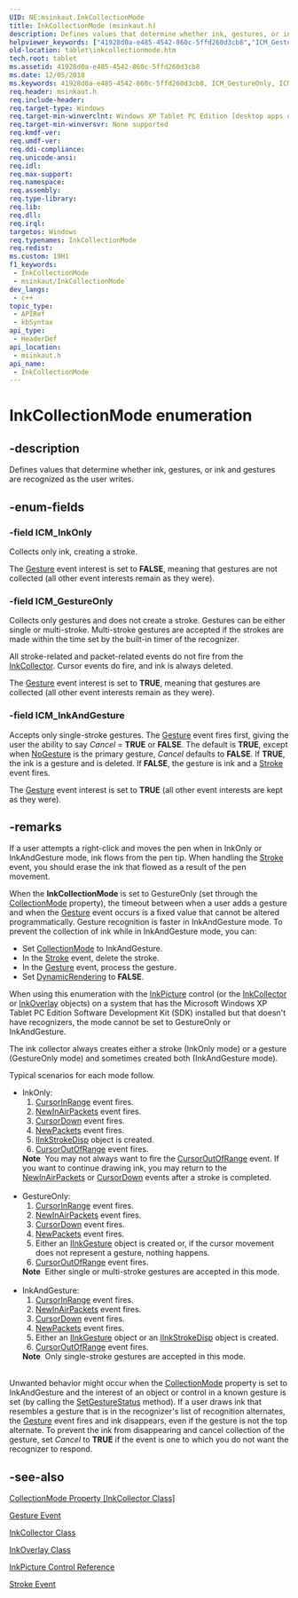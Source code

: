 ```yaml
---
UID: NE:msinkaut.InkCollectionMode
title: InkCollectionMode (msinkaut.h)
description: Defines values that determine whether ink, gestures, or ink and gestures are recognized as the user writes.
helpviewer_keywords: ["41928d0a-e485-4542-860c-5ffd260d3cb8","ICM_GestureOnly","ICM_InkAndGesture","ICM_InkOnly","InkCollectionMode","InkCollectionMode enumeration [Tablet PC]","msinkaut/ICM_GestureOnly","msinkaut/ICM_InkAndGesture","msinkaut/ICM_InkOnly","msinkaut/InkCollectionMode","tablet.inkcollectionmode"]
old-location: tablet\inkcollectionmode.htm
tech.root: tablet
ms.assetid: 41928d0a-e485-4542-860c-5ffd260d3cb8
ms.date: 12/05/2018
ms.keywords: 41928d0a-e485-4542-860c-5ffd260d3cb8, ICM_GestureOnly, ICM_InkAndGesture, ICM_InkOnly, InkCollectionMode, InkCollectionMode enumeration [Tablet PC], msinkaut/ICM_GestureOnly, msinkaut/ICM_InkAndGesture, msinkaut/ICM_InkOnly, msinkaut/InkCollectionMode, tablet.inkcollectionmode
req.header: msinkaut.h
req.include-header: 
req.target-type: Windows
req.target-min-winverclnt: Windows XP Tablet PC Edition [desktop apps only]
req.target-min-winversvr: None supported
req.kmdf-ver: 
req.umdf-ver: 
req.ddi-compliance: 
req.unicode-ansi: 
req.idl: 
req.max-support: 
req.namespace: 
req.assembly: 
req.type-library: 
req.lib: 
req.dll: 
req.irql: 
targetos: Windows
req.typenames: InkCollectionMode
req.redist: 
ms.custom: 19H1
f1_keywords:
 - InkCollectionMode
 - msinkaut/InkCollectionMode
dev_langs:
 - c++
topic_type:
 - APIRef
 - kbSyntax
api_type:
 - HeaderDef
api_location:
 - msinkaut.h
api_name:
 - InkCollectionMode
---
```


# InkCollectionMode enumeration


## -description

Defines values that determine whether ink, gestures, or ink and gestures are recognized as the user writes.

## -enum-fields

### -field ICM_InkOnly

Collects only ink, creating a stroke.

The <a href="https://docs.microsoft.com/windows/desktop/tablet/inkcollector-gesture">Gesture</a> event interest is set to <b>FALSE</b>, meaning that gestures are not collected (all other event interests remain as they were).

### -field ICM_GestureOnly

Collects only gestures and does not create a stroke. Gestures can be either single or multi-stroke. Multi-stroke gestures are accepted if the strokes are made within the time set by the built-in timer of the recognizer.

All stroke-related and packet-related events do not fire from the <a href="https://docs.microsoft.com/windows/desktop/tablet/inkcollector-class">InkCollector</a>. Cursor events do fire, and ink is always deleted.

The <a href="https://docs.microsoft.com/windows/desktop/tablet/inkcollector-gesture">Gesture</a> event interest is set to <b>TRUE</b>, meaning that gestures are collected (all other event interests remain as they were).

### -field ICM_InkAndGesture

Accepts only single-stroke gestures. The <a href="https://docs.microsoft.com/windows/desktop/tablet/inkcollector-gesture">Gesture</a> event fires first, giving the user the ability to say <i>Cancel</i> = <b>TRUE</b> or <b>FALSE</b>. The default is <b>TRUE</b>, except when <a href="https://docs.microsoft.com/windows/desktop/api/msinkaut/ne-msinkaut-inkapplicationgesture">NoGesture</a> is the primary gesture, <i>Cancel</i> defaults to <b>FALSE</b>. If <b>TRUE</b>, the ink is a gesture and is deleted. If <b>FALSE</b>, the gesture is ink and a <a href="https://docs.microsoft.com/windows/desktop/tablet/inkcollector-stroke">Stroke</a> event fires.

The <a href="https://docs.microsoft.com/windows/desktop/tablet/inkcollector-gesture">Gesture</a> event interest is set to <b>TRUE</b> (all other event interests are kept as they were).

## -remarks

If a user attempts a right-click and moves the pen when in InkOnly or InkAndGesture mode, ink flows from the pen tip. When handling the <a href="https://docs.microsoft.com/windows/desktop/tablet/inkcollector-stroke">Stroke</a> event, you should erase the ink that flowed as a result of the pen movement.

When the <b>InkCollectionMode</b> is set to GestureOnly (set through the <a href="https://docs.microsoft.com/windows/desktop/api/msinkaut/nf-msinkaut-iinkcollector-get_collectionmode">CollectionMode</a> property), the timeout between when a user adds a gesture and when the <a href="https://docs.microsoft.com/windows/desktop/tablet/inkcollector-gesture">Gesture</a> event occurs is a fixed value that cannot be altered programmatically. Gesture recognition is faster in InkAndGesture mode. To prevent the collection of ink while in InkAndGesture mode, you can:

<ul>
<li>Set <a href="https://docs.microsoft.com/windows/desktop/api/msinkaut/nf-msinkaut-iinkcollector-get_collectionmode">CollectionMode</a> to InkAndGesture.</li>
<li>In the <a href="https://docs.microsoft.com/windows/desktop/tablet/inkcollector-stroke">Stroke</a> event, delete the stroke.</li>
<li>In the <a href="https://docs.microsoft.com/windows/desktop/tablet/inkcollector-gesture">Gesture</a> event, process the gesture.</li>
<li>Set <a href="https://docs.microsoft.com/windows/desktop/api/msinkaut/nf-msinkaut-iinkoverlay-get_dynamicrendering">DynamicRendering</a> to <b>FALSE</b>.</li>
</ul>
When using this enumeration with the <a href="https://docs.microsoft.com/windows/desktop/tablet/inkpicture-control-reference">InkPicture</a> control (or the <a href="https://docs.microsoft.com/windows/desktop/tablet/inkcollector-class">InkCollector</a> or <a href="https://docs.microsoft.com/windows/desktop/tablet/inkoverlay-class">InkOverlay</a> objects) on a system that has the Microsoft Windows XP Tablet PC Edition Software Development Kit (SDK) installed but that doesn't have recognizers, the mode cannot be set to GestureOnly or InkAndGesture.

The ink collector always creates either a stroke (InkOnly mode) or a gesture (GestureOnly mode) and sometimes created both (InkAndGesture mode).

Typical scenarios for each mode follow.

<ul>
<li>InkOnly:<ol>
<li>
<a href="https://docs.microsoft.com/windows/desktop/tablet/inkcollector-cursorinrange">CursorInRange</a> event fires.</li>
<li>
<a href="https://docs.microsoft.com/windows/desktop/tablet/inkcollector-newinairpackets">NewInAirPackets</a> event fires.</li>
<li>
<a href="https://docs.microsoft.com/windows/desktop/tablet/inkcollector-cursordown">CursorDown</a> event fires.</li>
<li>
<a href="https://docs.microsoft.com/windows/desktop/tablet/inkcollector-newpackets">NewPackets</a> event fires.</li>
<li>
<a href="https://docs.microsoft.com/windows/desktop/api/msinkaut/nn-msinkaut-iinkstrokedisp">IInkStrokeDisp</a> object is created.</li>
<li>
<a href="https://docs.microsoft.com/windows/desktop/tablet/inkcollector-cursoroutofrange">CursorOutOfRange</a> event fires.</li>
</ol>
<div class="alert"><b>Note</b>  You may not always want to fire the <a href="https://docs.microsoft.com/windows/desktop/tablet/inkcollector-cursoroutofrange">CursorOutOfRange</a> event. If you want to continue drawing ink, you may return to the <a href="https://docs.microsoft.com/windows/desktop/tablet/inkcollector-newinairpackets">NewInAirPackets</a> or <a href="https://docs.microsoft.com/windows/desktop/tablet/inkcollector-cursordown">CursorDown</a> events after a stroke is completed.</div>
<div> </div>
</li>
<li>GestureOnly:<ol>
<li>
<a href="https://docs.microsoft.com/windows/desktop/tablet/inkcollector-cursorinrange">CursorInRange</a> event fires.</li>
<li>
<a href="https://docs.microsoft.com/windows/desktop/tablet/inkcollector-newinairpackets">NewInAirPackets</a> event fires.</li>
<li>
<a href="https://docs.microsoft.com/windows/desktop/tablet/inkcollector-cursordown">CursorDown</a> event fires.</li>
<li>
<a href="https://docs.microsoft.com/windows/desktop/tablet/inkcollector-newpackets">NewPackets</a> event fires.</li>
<li>Either an <a href="https://docs.microsoft.com/windows/desktop/api/msinkaut/nn-msinkaut-iinkgesture">IInkGesture</a> object is created or, if the cursor movement does not represent a gesture, nothing happens.</li>
<li>
<a href="https://docs.microsoft.com/windows/desktop/tablet/inkcollector-cursoroutofrange">CursorOutOfRange</a> event fires.</li>
</ol>
<div class="alert"><b>Note</b>  Either single or multi-stroke gestures are accepted in this mode.</div>
<div> </div>
</li>
<li>InkAndGesture:<ol>
<li>
<a href="https://docs.microsoft.com/windows/desktop/tablet/inkcollector-cursorinrange">CursorInRange</a> event fires.</li>
<li>
<a href="https://docs.microsoft.com/windows/desktop/tablet/inkcollector-newinairpackets">NewInAirPackets</a> event fires.</li>
<li>
<a href="https://docs.microsoft.com/windows/desktop/tablet/inkcollector-cursordown">CursorDown</a> event fires.</li>
<li>
<a href="https://docs.microsoft.com/windows/desktop/tablet/inkcollector-newpackets">NewPackets</a> event fires.</li>
<li>Either an <a href="https://docs.microsoft.com/windows/desktop/api/msinkaut/nn-msinkaut-iinkgesture">IInkGesture</a> object or an <a href="https://docs.microsoft.com/windows/desktop/api/msinkaut/nn-msinkaut-iinkstrokedisp">IInkStrokeDisp</a> object is created.</li>
<li>
<a href="https://docs.microsoft.com/windows/desktop/tablet/inkcollector-cursoroutofrange">CursorOutOfRange</a> event fires.</li>
</ol>
<div class="alert"><b>Note</b>  Only single-stroke gestures are accepted in this mode.</div>
<div> </div>
</li>
</ul>
Unwanted behavior might occur when the <a href="https://docs.microsoft.com/windows/desktop/api/msinkaut/nf-msinkaut-iinkcollector-get_collectionmode">CollectionMode</a> property is set to InkAndGesture and the interest of an object or control in a known gesture is set (by calling the <a href="https://docs.microsoft.com/windows/desktop/api/msinkaut/nf-msinkaut-iinkcollector-setgesturestatus">SetGestureStatus</a> method). If a user draws ink that resembles a gesture that is in the recognizer's list of recognition alternates, the <a href="https://docs.microsoft.com/windows/desktop/tablet/inkcollector-gesture">Gesture</a> event fires and ink disappears, even if the gesture is not the top alternate. To prevent the ink from disappearing and cancel collection of the gesture, set <i>Cancel</i> to <b>TRUE</b> if the event is one to which you do not want the recognizer to respond.

## -see-also

<a href="https://docs.microsoft.com/windows/desktop/api/msinkaut/nf-msinkaut-iinkcollector-get_collectionmode">CollectionMode Property [InkCollector Class]</a>



<a href="https://docs.microsoft.com/windows/desktop/tablet/inkcollector-gesture">Gesture Event</a>



<a href="https://docs.microsoft.com/windows/desktop/tablet/inkcollector-class">InkCollector Class</a>



<a href="https://docs.microsoft.com/windows/desktop/tablet/inkoverlay-class">InkOverlay Class</a>



<a href="https://docs.microsoft.com/windows/desktop/tablet/inkpicture-control-reference">InkPicture Control Reference</a>



<a href="https://docs.microsoft.com/windows/desktop/tablet/inkcollector-stroke">Stroke Event</a>

